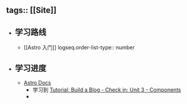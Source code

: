 tags:: [[Site]]
---

- ## 学习路线
	- [[Astro 入门]]
	  logseq.order-list-type:: number
- ## 学习进度
	- [Astro Docs](https://docs.astro.build/en/getting-started/)
		- 学习到 [Tutorial: Build a Blog - Check in: Unit 3 - Components](https://docs.astro.build/en/tutorial/3-components/)
		-